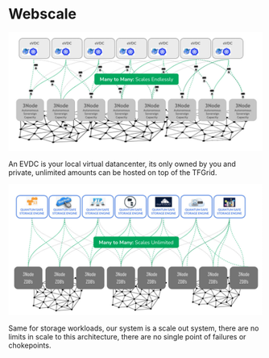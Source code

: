 # Webscale

![](img/endless_scale.jpg)

An EVDC is your local virtual datancenter, its only owned by you and private, unlimited amounts can be hosted on top of the TFGrid.

![](img/endless_scale2.jpg)

Same for storage workloads, our system is a scale out system, there are no limits in scale to this architecture, there are no single point of failures or chokepoints.

